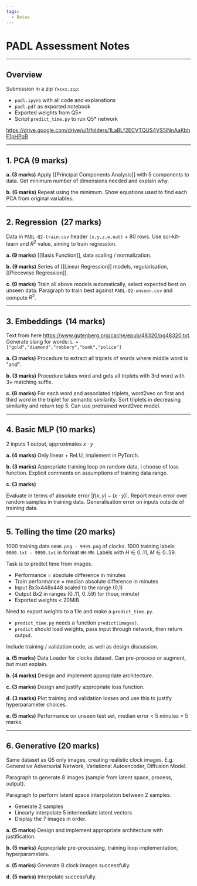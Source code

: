 ```yaml
---
tags:
  - Notes
---
```

# PADL Assessment Notes

---

## Overview

Submission in a zip `Yxxxx.zip`:

- `padl.ipynb` with all code and explanations
- `padl.pdf` as exported notebook
- Exported weights from Q5\*
- Script `predict_time.py` to run Q5\* network

https://drive.google.com/drive/u/1/folders/1LaBLf2ECVTQUS4VS5lNnAaKbhF1pHPoB

---

## 1. PCA (9 marks)

**a. (3 marks)**
Apply [[Principal Components Analysis]] with 5 components to data.
Get minimum number of dimensions needed and explain why.

**b. (6 marks)**
Repeat using the minimum.
Show equations used to find each PCA from original variables.

---

## 2. Regression  (27 marks)

Data in `PADL-Q2-train.csv` header `(x,y,z,w,out)` + 80 rows.
Use sci-kit-learn and $R^2$ value, aiming to train regression.

**a. (9 marks)**
[[Basis Function]], data scaling / normalization.

**b. (9 marks)**
Series of [[Linear Regression]] models, regularisation, [[Piecewise Regression]].

**c. (9 marks)**
Train all above models automatically, select expected best on unseen data.
Paragraph to train best against `PADL-Q2-unseen.csv` and compute $R^2$.

---

## 3. Embeddings  (14 marks)

Text from here https://www.gutenberg.org/cache/epub/48320/pg48320.txt.
Generate slang for words: `L = ["gold","diamond","robbery","bank","police"]`

**a. (3 marks)**
Procedure to extract all triplets of words where middle word is "and".

**b. (3 marks)**
Procedure takes word and gets all triplets with 3rd word with 3+ matching suffix.

**c. (8 marks)**
For each word and associated triplets, word2vec on first and third word in the triplet for semantic similarity. Sort triplets in decreasing similarity and return top 5.
Can use pretrained word2vec model.

---

## 4. Basic MLP (10 marks)

2 inputs 1 output, approximates $x\cdot y$

**a. (4 marks)**
Only linear + ReLU, implement in PyTorch.

**b. (3 marks)**
Appropriate training loop on random data, I choose of loss function.
Explicit comments on assumptions of training data range.

**c. (3 marks)**

Evaluate in terms of absolute error $|f(x,y)-(x\cdot y)|$.
Report mean error over random samples in training data.
Generalisation error on inputs outside of training data.

---

## 5. Telling the time (20 marks)

1000 training data `0000.png - 9999.png` of clocks.
1000 training labels `0000.txt - 9999.txt` in format `HH:MM`.
Labels with $H\in {0..11}$, $M\in {0..59}$.

Task is to predict time from images.

- Performance = absolute difference in minutes
- Train performance = median absolute difference in minutes
- Input Bx3x448x448 scaled to the range (0,1)
- Output Bx2 in ranges (0..11, 0..59) for (hour, minute)
- Exported weights < 20MiB

Need to export weights to a file and make a `predict_time.py`.

- `predict_time.py` needs a function `predict(images)`.
- `predict` should load weights, pass input through network, then return output.

Include training / validation code, as well as design discussion.

**a. (5 marks)**
Data Loader for clocks dataset.
Can pre-process or augment, but must explain.

**b. (4 marks)**
Design and implement appropriate architecture.

**c. (3 marks)**
Design and justify appropriate loss function.

**d. (3 marks)**
Plot training and validation losses and use this to justify hyperparameter choices.

**e. (5 marks)**
Performance on unseen test set, median error < 5 minutes = 5 marks.

---

## 6. Generative (20 marks)

Same dataset as Q5 only images, creating realistic clock images.
E.g. Generative Adversarial Network, Variational Autoencoder, Diffusion Model.

Paragraph to generate 8 images (sample from latent space, process, output).

Paragraph to perform latent space interpolation between 2 samples.

- Generate 2 samples
- Linearly interpolate 5 intermediate latent vectors
- Display the 7 images in order.

**a. (5 marks)**
Design and implement appropriate architecture with justification.

**b. (5 marks)**
Appropriate pre-processing, training loop implementation, hyperparameters.

**c. (5 marks)**
Generate 8 clock images successfully.

**d. (5 marks)**
Interpolate successfully.
